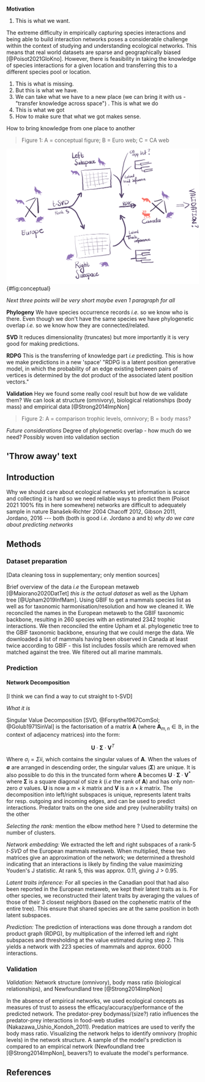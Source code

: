 



**Motivation** 
1. This is what we want. 

The extreme difficulty in empirically capturing species interactions 
and being able to build interaction networks poses a considerable 
challenge within the context of studying and understanding ecological 
networks. This means that real world datasets are sparse and geographically 
biased [@Poisot2021GloKno]. However, there is feasibility in taking 
the knowledge of species interactions for a given location and transferring 
this to a different species pool or location.




1. This is what is missing. 
2. But this is what we have. 
3. We can take what we have to a new place (we can bring it with 
us - "transfer knowledge across space") . This is what we do
5. This is what we got
6. How to make sure that what we got makes sense.

How to bring knowledge from one place to another

> Figure 1: A = conceptual figure; B = Euro web; C = CA web

![Much art.](figures/conceptual.png){#fig:conceptual}

*Next three points will be very short maybe even 1 paragraph for all*

**Phylogeny** We have species occurrence records *i.e.* so we know who is 
there. Even though we don't have the same species we have phylogenetic 
overlap *i.e.* so we know how they are connected/related.

**SVD** It reduces dimensionality (truncates) but more importantly 
it is very good for making predictions.

**RDPG** This is the transferring of knowledge part *i.e* predicting. This 
is how we make predictions in a new 'space'
"RDPG is a latent position generative model, in which the probability of an edge 
existing between pairs of vertices is determined by the dot product of the associated 
latent position vectors."

**Validation** Hey we found some really cool result but how de we validate them? 
We can look at structure (omnivory), biological relationships (body mass) and 
empirical data [@Strong2014ImpNon]

> Figure 2: A = comparison trophic levels, omnivory; B = body mass?

*Future considerations* Degree of phylogenetic overlap - how much do we need? 
Possibly woven into validation section


## 'Throw away' text
## Introduction

Why we should care about ecological networks yet information 
is scarce and collecting it is hard so we need reliable ways 
to predict them (Poisot 2021 100% fits in here somewhere) 
networks are difficult to adequately sample in nature 
Banašek‐Richter 2004 Chacoff 2012, Gibson 2011, Jordano, 2016 
--- both (both is good *i.e.* Jordano a and b) 
*why do we care about predicting networks*



## Methods

### Dataset preparation 

[Data cleaning toss in supplementary; only mention sources]

Brief overview of the data *i.e* the European metaweb [@Maiorano2020DatTet] 
*this is the actual dataset* as well 
as the Upham tree [@Upham2019InfMam]. Using GBIF to get a 
mammals species list as 
well as for taxonomic harmonisation/resolution and how we cleaned 
it. We reconciled the names in the European metaweb to the GBIF 
taxonomic backbone, resulting in 260 species with an estimated 
2342 trophic interactions. We then reconciled the entire Upham 
et al. phylogenetic tree to the GBIF taxonomic backbone, ensuring 
that we could merge the data. 
We downloaded a list of mammals having been observed in Canada at 
least twice according to GBIF - this list includes fossils which 
are removed when matched against the tree. We filtered out all 
marine mammals.

### Prediction

#### Network Decomposition

[I think we can find a way to cut straight to t-SVD]

*What it is*

Singular Value Decomposition [SVD, @Forsythe1967ComSol; @Golub1971SinVal] 
is the factorisation of a matrix $\mathbf{A}$
(where $\mathbf{A}_{m,n} \in\mathbb{B}$, in the context of adjacency matrices) into the form:

$$ \mathbf{U}\cdot\mathbf{\Sigma}\cdot\mathbf{V}^T $$

Where $\sigma_{i} = \Sigma{ii}$, which contains the singular values of 
$\mathbf{A}$. When the values of $\mathbf{\sigma}$ are arranged in 
descending order, the singular values ($\mathbf{\Sigma}$) are
unique. 
It is also possible to do this in the truncated form where $\mathbf{A}$ becomes 
$\mathbf{U}\cdot\mathbf{\Sigma}\cdot\mathbf{V}^*$
where $\mathbf{\Sigma}$ is a square diagonal of size $k$ (*i.e* the rank of 
$\mathbf{A}$) and has only non-zero 
$\sigma$ values. $\mathbf{U}$ is now a $m \times k$ matrix and $\mathbf{V}$ 
is a $n \times k$ matrix.
The decomposition into left/right subspaces is unique, represents 
latent traits for resp. outgoing and incoming edges, and can be
used to predict interactions. Predator traits on the one side 
and prey (vulnerability traits) on the other

*Selecting the rank:* mention the elbow method here ? Used to determine the number of clusters.

*Network embedding:* We extracted the left and right subspaces 
of a rank-5 *t-SVD* of the European mammals metaweb. When 
multiplied, these two matrices give an approximation of the 
network; we determined a threshold indicating that an interactions 
is likely by finding the value maximizing Youden's J statistic. 
At rank 5, this was approx. 0.11, giving J > 0.95.

*Latent traits inference:* For all species in the Canadian pool 
that had also been reported in the European metaweb, we kept their 
latent traits as is. For other species, we reconstructed their 
latent traits by averaging the values of those of their 3 closest 
neighbors (based on the cophenetic matrix of the entire tree). 
This ensure that shared species are at the same position in both 
latent subspaces.

*Prediction:* The prediction of interactions was done through a 
random dot product graph (RDPG), by multiplication of the inferred left 
and right subspaces and thresholding at the value estimated during 
step 2. This yields a network with 223 species of mammals and approx. 
6000 interactions.

### Validation

*Validation:* Network structure (omnivory), body mass ratio 
(biological relationships), and Newfoundland tree [@Strong2014ImpNon]

In the absence of empirical networks, we used ecological concepts as measures of trust to assess 
the efficacy/accuracy/performance of the predicted network.
The predator-prey bodymass/(size?) ratio influences the predator-prey interactions 
in food-web studies (Nakazawa_Ushio_Kondoh_2011). Predation matrices are used 
to verify the body mass ratio.
Visualizing the network helps to identify omnivory (trophic levels) in the network structure.
A sample of the model's prediction is compared to an empirical network 
(Newfoundland tree [@Strong2014ImpNon], beavers?) to evaluate the model's performance. 

## References



